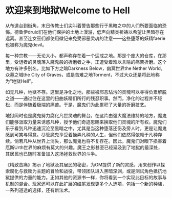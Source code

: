 # 欢迎来到地狱Welcome to Hell

从布道台到街角，末日传教士们尖叫着警告那些行于黑暗之中的人们所要面临的恐怖。德鲁伊druid们在他们保护的土地上漫游，低声向精类祈祷以希望让黑暗存在远离。甚至连女巫们都使用徽记来免受邪恶灵魂的注意——这些堕落的妖精faerie也被称为魔鬼devil。

每一种宗教——无论大小，都声称存在着一个惩戒之地。那是个庞大的仓库，在那里，受诅者的灵魂落入魔鬼般的折磨者之手，正遭受着难以言喻的痛苦折磨。这个地方有许多别名，比如下方之暗Darkness
Below，幽冥世界the Nether World，众墓之城the City of
Graves，或是苦难之地Torment，不过大众还是将此地称为“地狱Hell”。

如无凡种，地狱不存。这里是净化之地，那些被邪恶玷污的灵魂可以寻得负累解脱之道——通过住在这里的扭曲妖精们所行的残忍职事。然而，净化的过程并不轻松，而是伴随着极端的痛苦。于是，魔鬼们为此累积了大量的折磨技艺。

地狱同时也是魔鬼努力腐化凡世灵魂的舞台。在这片由强大魔法维持的地方，魔鬼们能够汲取力量来诱惑凡种，授予他们奇迹恩赐来换取他们灵魂的所有权。魔鬼们乐于看到凡种迅速沉沦至黑暗之中，尤其是当这种堕落还伤及旁人时，更是让魔鬼感到可笑与得意。尽管魔鬼享受着操弄凡种的人生，但他们依然得依赖于凡种存续。倘若凡种从世界上消失，那么魔鬼也将不复存在。因此，魔鬼们对眼下损害着厄斯Urth世界的麻烦有莫大的兴趣。魔王之影甚至已经延及到了地狱的最深处，其居民也已随时准备加入这场拯救世界的斗争。

《精致苦痛》揭示了地狱及其居民的秘密，为GM提供了新的灵感，用来创作以探索腐化与救赎为主题的冒险和战役，带领团队进入黑暗深渊，或是测试角色抵抗地狱提供的力量的能力。正如其他的资源书一样，你将看到一个实现此目标的故事与机制的混合。玩家还可以在此扩展的结尾发现更多个人选项，包括一个新的种族，一系列道途的选择，还有新法术。

 
